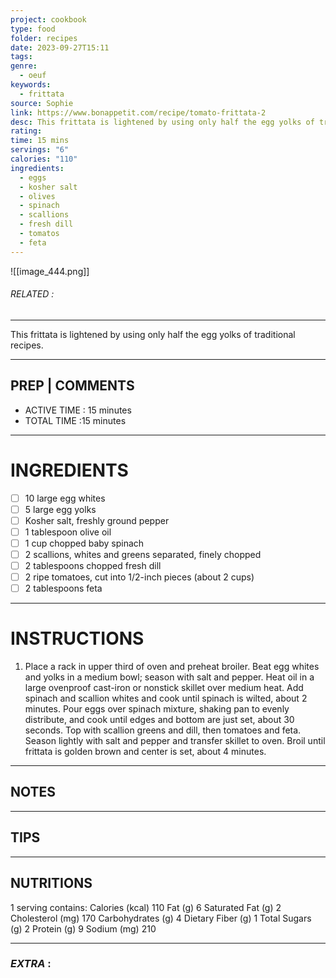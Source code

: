 ```yaml
---
project: cookbook
type: food
folder: recipes
date: 2023-09-27T15:11
tags: 
genre:
  - oeuf
keywords:
  - frittata
source: Sophie
link: https://www.bonappetit.com/recipe/tomato-frittata-2
desc: This frittata is lightened by using only half the egg yolks of traditional recipes.
rating: 
time: 15 mins
servings: "6"
calories: "110"
ingredients:
  - eggs
  - kosher salt
  - olives
  - spinach
  - scallions
  - fresh dill
  - tomatos
  - feta
---
```


![[image_444.png]]
###### *RELATED* : 
---
This frittata is lightened by using only half the egg yolks of traditional recipes.

---
## PREP | COMMENTS

- ACTIVE TIME : 15 minutes
- TOTAL TIME :15 minutes

---
# INGREDIENTS

- [ ] 10 large egg whites
- [ ] 5 large egg yolks
- [ ] Kosher salt, freshly ground pepper
- [ ] 1 tablespoon olive oil
- [ ] 1 cup chopped baby spinach
- [ ] 2 scallions, whites and greens separated, finely chopped
- [ ] 2 tablespoons chopped fresh dill
- [ ] 2 ripe tomatoes, cut into 1/2-inch pieces (about 2 cups)
- [ ] 2 tablespoons feta

---
# INSTRUCTIONS

1. Place a rack in upper third of oven and preheat broiler. Beat egg whites and yolks in a medium bowl; season with salt and pepper. Heat oil in a large ovenproof cast-iron or nonstick skillet over medium heat. Add spinach and scallion whites and cook until spinach is wilted, about 2 minutes. Pour eggs over spinach mixture, shaking pan to evenly distribute, and cook until edges and bottom are just set, about 30 seconds. Top with scallion greens and dill, then tomatoes and feta. Season lightly with salt and pepper and transfer skillet to oven. Broil until frittata is golden brown and center is set, about 4 minutes.

---
## NOTES



---
## TIPS



---
## NUTRITIONS

1 serving contains: Calories (kcal) 110 Fat (g) 6 Saturated Fat (g) 2 Cholesterol (mg) 170 Carbohydrates (g) 4 Dietary Fiber (g) 1 Total Sugars (g) 2 Protein (g) 9 Sodium (mg) 210

---
### *EXTRA* :



